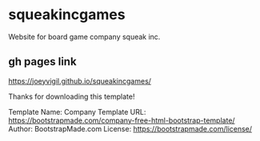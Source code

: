 # squeakincgames

Website for board game company squeak inc.

## gh pages link

<https://joeyvigil.github.io/squeakincgames/>

Thanks for downloading this template!

Template Name: Company
Template URL: <https://bootstrapmade.com/company-free-html-bootstrap-template/>
Author: BootstrapMade.com
License: <https://bootstrapmade.com/license/>
